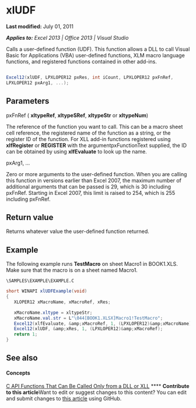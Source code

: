
# xlUDF

 **Last modified:** July 01, 2011

 _**Applies to:** Excel 2013 | Office 2013 | Visual Studio_

Calls a user-defined function (UDF). This function allows a DLL to call Visual Basic for Applications (VBA) user-defined functions, XLM macro language functions, and registered functions contained in other add-ins.


```C#

Excel12(xlUDF, LPXLOPER12 pxRes, int iCount, LPXLOPER12 pxFnRef,
LPXLOPER12 pxArg1, ...);
```


## Parameters

pxFnRef ( **xltypeRef**,  **xltypeSRef**,  **xltypeStr** or **xltypeNum**)

The reference of the function you want to call. This can be a macro sheet cell reference, the registered name of the function as a string, or the register ID of the function. For XLL add-in functions registered using  **xlfRegister** or **REGISTER** with the argumentpxFunctionText supplied, the ID can be obtained by using **xlfEvaluate** to look up the name.

pxArg1, ...

Zero or more arguments to the user-defined function. When you are calling this function in versions earlier than Excel 2007, the maximum number of additional arguments that can be passed is 29, which is 30 including pxFnRef. Starting in Excel 2007, this limit is raised to 254, which is 255 including pxFnRef.


## Return value

Returns whatever value the user-defined function returned.


## Example

The following example runs  **TestMacro** on sheet Macro1 in BOOK1.XLS. Make sure that the macro is on a sheet named Macro1.

 `\SAMPLES\EXAMPLE\EXAMPLE.C`




```C#
short WINAPI xlUDFExample(void)
{       
   XLOPER12 xMacroName, xMacroRef, xRes;

   xMacroName.xltype = xltypeStr;
   xMacroName.val.str = L"\044[BOOK1.XLSX]Macro1!TestMacro";
   Excel12(xlfEvaluate, &amp;xMacroRef, 1, (LPXLOPER12)&amp;xMacroName);
   Excel12(xlUDF, &amp;xRes, 1, (LPXLOPER12)&amp;xMacroRef);
   return 1;
}
```


## See also


#### Concepts


 [C API Functions That Can Be Called Only from a DLL or XLL](87c9e75b-c364-4428-a169-010886313b85.md)
****   **Contribute to this article**Want to edit or suggest changes to this content? You can edit and submit changes to  [this article](https://github.com/jhershey00/VBA_Excel_Test/OpenXMLCon/articles/b608b356-ca5c-47bb-9de8-9b7e2b3924dd.md) using GitHub.

